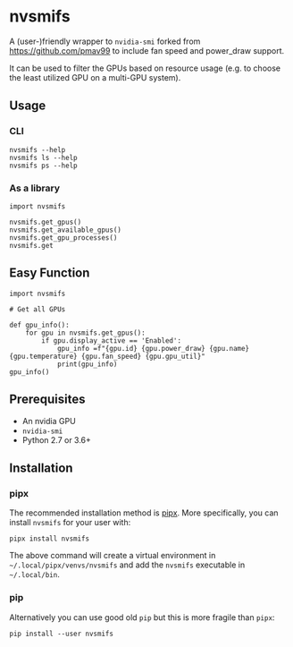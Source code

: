 # nvsmifs

A (user-)friendly wrapper to `nvidia-smi` forked from https://github.com/pmav99 to include fan speed and power_draw support.

It can be used to filter the GPUs based on resource usage (e.g. to choose the least utilized GPU on a multi-GPU system).

## Usage

### CLI

```
nvsmifs --help
nvsmifs ls --help
nvsmifs ps --help
```

### As a library

```
import nvsmifs

nvsmifs.get_gpus()
nvsmifs.get_available_gpus()
nvsmifs.get_gpu_processes()
nvsmifs.get
```

## Easy Function

```
import nvsmifs

# Get all GPUs

def gpu_info():
    for gpu in nvsmifs.get_gpus():
        if gpu.display_active == 'Enabled':
            gpu_info =f"{gpu.id} {gpu.power_draw} {gpu.name} {gpu.temperature} {gpu.fan_speed} {gpu.gpu_util}"
            print(gpu_info)
gpu_info()
```

## Prerequisites

- An nvidia GPU
- `nvidia-smi`
- Python 2.7 or 3.6+

## Installation

### pipx

The recommended installation method is [pipx](https://github.com/pipxproject/pipx).
More specifically, you can install `nvsmifs` for your user with:

``` shell
pipx install nvsmifs
```

The above command will create a virtual environment in `~/.local/pipx/venvs/nvsmifs` and
add the `nvsmifs` executable in `~/.local/bin`.

### pip

Alternatively you can use good old `pip` but this is more fragile than `pipx`:

```
pip install --user nvsmifs
```

